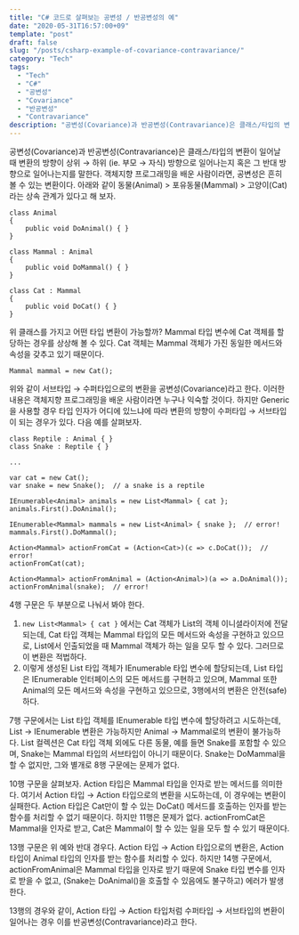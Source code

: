 ```yaml
---
title: "C# 코드로 살펴보는 공변성 / 반공변성의 예"
date: "2020-05-31T16:57:00+09"
template: "post"
draft: false
slug: "/posts/csharp-example-of-covariance-contravariance/"
category: "Tech"
tags:
  - "Tech"
  - "C#"
  - "공변성"
  - "Covariance"
  - "반공변성"
  - "Contravariance"
description: "공변성(Covariance)과 반공변성(Contravariance)은 클래스/타입의 변환이 일어날 때 변환의 방향이 상위 → 하위 (ie. 부모 → 자식) 방향으로 일어나는지 혹은 그 반대 방향으로 일어나는지를 말한다."
---
```


공변성(Covariance)과 반공변성(Contravariance)은 클래스/타입의 변환이 일어날 때 변환의 방향이 상위 → 하위 (ie. 부모 → 자식) 방향으로 일어나는지 혹은 그 반대 방향으로 일어나는지를 말한다. 객체지향 프로그래밍을 배운 사람이라면, 공변성은 흔히 볼 수 있는 변환이다. 아래와 같이 동물(Animal) > 포유동물(Mammal) > 고양이(Cat)라는 상속 관계가 있다고 해 보자. 


    class Animal
    {
        public void DoAnimal() { }
    }
    
    class Mammal : Animal
    {
        public void DoMammal() { }
    }
    
    class Cat : Mammal
    {
        public void DoCat() { }
    }

위 클래스를 가지고 어떤 타입 변환이 가능할까? Mammal 타입 변수에 Cat 객체를 할당하는 경우를 상상해 볼 수 있다. Cat 객체는 Mammal 객체가 가진 동일한 메서드와 속성을 갖추고 있기 때문이다.


    Mammal mammal = new Cat();

위와 같이 서브타입 → 수퍼타입으로의 변환을 공변성(Covariance)라고 한다. 이러한 내용은 객체지향 프로그래밍을 배운 사람이라면 누구나 익숙할 것이다. 하지만 Generic을 사용할 경우 타입 인자가 어디에 있느냐에 따라 변환의 방향이 수퍼타입 → 서브타입이 되는 경우가 있다. 다음 예를 살펴보자.


    class Reptile : Animal { }
    class Snake : Reptile { }
    
    ...
    
    var cat = new Cat();
    var snake = new Snake();  // a snake is a reptile
    
    IEnumerable<Animal> animals = new List<Mammal> { cat };
    animals.First().DoAnimal();
    
    IEnumerable<Mammal> mammals = new List<Animal> { snake };  // error!
    mammals.First().DoMammal(); 
    
    Action<Mammal> actionFromCat = (Action<Cat>)(c => c.DoCat());  // error!
    actionFromCat(cat);
    
    Action<Mammal> actionFromAnimal = (Action<Animal>)(a => a.DoAnimal());
    actionFromAnimal(snake);  // error!

4행 구문은 두 부분으로 나눠서 봐야 한다. 


1. `new List<Mammal> { cat }` 에서는 Cat 객체가 List<Mammal>의 객체 이니셜라이저에 전달되는데, Cat 타입 객체는 Mammal 타입의 모든 메서드와 속성을 구현하고 있으므로, List<Mammal>에서 인출되었을 때 Mammal 객체가 하는 일을 모두 할 수 있다. 그러므로 이 변환은 적법하다.
2. 이렇게 생성된 List<Mammal> 타입 객체가 IEnumerable<Animal> 타입 변수에 할당되는데, List<T> 타입은 IEnumerable<T> 인터페이스의 모든 메서드를 구현하고 있으며, Mammal 또한 Animal의 모든 메서드와 속성을 구현하고 있으므로, 3행에서의 변환은 안전(safe)하다.

7행 구문에서는 List<Animal> 타입 객체를 IEnumerable<Mammal> 타입 변수에 할당하려고 시도하는데, List<T> → IEnumerable<T> 변환은 가능하지만 Animal → Mammal로의 변환이 불가능하다. List<Animal> 컬렉션은 Cat 타입 객체 외에도 다른 동물, 예를 들면 Snake를 포함할 수 있으며, Snake는 Mammal 타입의 서브타입이 아니기 때문이다. Snake는 DoMammal을 할 수 없지만, 그와 별개로 8행 구문에는 문제가 없다.

10행 구문을 살펴보자. Action<Mammal> 타입은 Mammal 타입을 인자로 받는 메서드를 의미한다. 여기서 Action<Cat> 타입 → Action<Mammal> 타입으로의 변환을 시도하는데, 이 경우에는 변환이 실패한다. Action<Mammal> 타입은 Cat만이 할 수 있는 DoCat() 메서드를 호출하는 인자를 받는 함수를 처리할 수 없기 때문이다. 하지만 11행은 문제가 없다. actionFromCat은 Mammal을 인자로 받고, Cat은 Mammal이 할 수 있는 일을 모두 할 수 있기 때문이다.

13행 구문은 위 예와 반대 경우다. Action<Animal> 타입 → Action<Mammal> 타입으로의 변환은, Action<Mammal> 타입이 Animal 타입의 인자를 받는 함수를 처리할 수 있다. 하지만 14행 구문에서, actionFromAnimal은 Mammal 타입을 인자로 받기 때문에 Snake 타입 변수를 인자로 받을 수 없고, (Snake는 DoAnimal()을 호출할 수 있음에도 불구하고) 에러가 발생한다.

13행의 경우와 같이, Action<Animal> 타입 → Action<Mammal> 타입처럼 수퍼타입 → 서브타입의 변환이 일어나는 경우 이를 반공변성(Contravariance)라고 한다.
